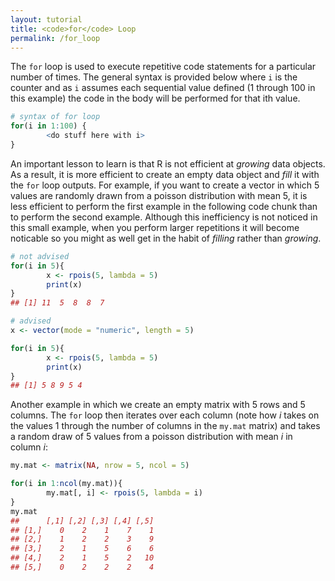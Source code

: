 ```yaml
---
layout: tutorial
title: <code>for</code> Loop
permalink: /for_loop
---
```


The `for` loop is used to execute repetitive code statements for a particular number of times.  The general syntax is provided below where `i` is the counter and as `i` assumes each sequential value defined (1 through 100 in this example) the code in the body will be performed for that ith value.


```r
# syntax of for loop
for(i in 1:100) {
        <do stuff here with i>
}
```

An important lesson to learn is that R is not efficient at *growing* data objects.  As a result, it is more efficient to create an empty data object and *fill* it with the `for` loop outputs.  For example, if you want to create a vector in which 5 values are randomly drawn from a poisson distribution with mean 5, it is less efficient to perform the first example in the following code chunk than to perform the second example.  Although this inefficiency is not noticed in this small example, when you perform larger repetitions it will become noticable so you might as well get in the habit of *filling* rather than *growing*. 


```r
# not advised
for(i in 5){
        x <- rpois(5, lambda = 5)
        print(x)
}
## [1] 11  5  8  8  7

# advised
x <- vector(mode = "numeric", length = 5)

for(i in 5){
        x <- rpois(5, lambda = 5)
        print(x)
}
## [1] 5 8 9 5 4
```

Another example in which we create an empty matrix with 5 rows and 5 columns.  The `for` loop then iterates over each column (note how *i* takes on the values 1 through the number of columns in the `my.mat` matrix) and takes a random draw of 5 values from a poisson distribution with mean *i* in column *i*:


```r
my.mat <- matrix(NA, nrow = 5, ncol = 5)

for(i in 1:ncol(my.mat)){
        my.mat[, i] <- rpois(5, lambda = i)
}
my.mat
##      [,1] [,2] [,3] [,4] [,5]
## [1,]    0    2    1    7    1
## [2,]    1    2    2    3    9
## [3,]    2    1    5    6    6
## [4,]    2    1    5    2   10
## [5,]    0    2    2    2    4
```
